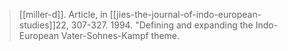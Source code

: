 > [[miller-d]]. 
> Article, in [[jies-the-journal-of-indo-european-studies]]22, 307-327. 1994.
> "Defining and expanding the Indo-European Vater-Sohnes-Kampf theme. 